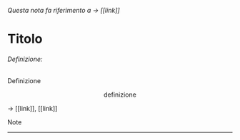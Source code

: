 _Questa nota fa riferimento a $\rightarrow$ [[link]]_
# Titolo
###### Definizione:
Definizione

<div align="center">
<span class="math display">definizione</span></div>

$\rightarrow$ [[link]], [[link]]

Note

---
